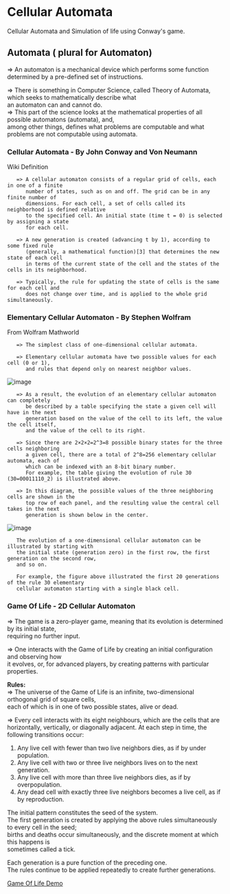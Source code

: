 # Cellular Automata  
Cellular Automata and Simulation of life using Conway's game.  

## Automata ( plural for Automaton)  
=> An automaton is a mechanical device which performs some function determined by a pre-defined set of instructions.  

=> There is something in Computer Science, called Theory of Automata, which seeks to mathematically describe what  
an automaton can and cannot do.  
=> This part of the science looks at the mathematical properties of all possible automatons (automata), and,  
among other things, defines what problems are computable and what problems are not computable using automata.  

### Cellular Automata  - By John Conway and Von Neumann  
Wiki Definition  
```
   => A cellular automaton consists of a regular grid of cells, each in one of a finite 
      number of states, such as on and off. The grid can be in any finite number of  
      dimensions. For each cell, a set of cells called its neighborhood is defined relative  
      to the specified cell. An initial state (time t = 0) is selected by assigning a state 
      for each cell. 
  
   => A new generation is created (advancing t by 1), according to some fixed rule 
      (generally, a mathematical function)[3] that determines the new state of each cell  
      in terms of the current state of the cell and the states of the cells in its neighborhood.  
   
   => Typically, the rule for updating the state of cells is the same for each cell and  
      does not change over time, and is applied to the whole grid simultaneously.
```  

### Elementary Cellular Automaton - By Stephen Wolfram  
From Wolfram Mathworld  
```
   => The simplest class of one-dimensional cellular automata.
   
   => Elementary cellular automata have two possible values for each cell (0 or 1),  
      and rules that depend only on nearest neighbor values. 
```  

![image](http://mathworld.wolfram.com/images/eps-gif/ElementaryCA30Rules_750.gif)   

```
   => As a result, the evolution of an elementary cellular automaton can completely
      be described by a table specifying the state a given cell will have in the next 
      generation based on the value of the cell to its left, the value the cell itself,
      and the value of the cell to its right. 
      
   => Since there are 2×2×2=2^3=8 possible binary states for the three cells neighboring 
      a given cell, there are a total of 2^8=256 elementary cellular automata, each of 
      which can be indexed with an 8-bit binary number. 
      For example, the table giving the evolution of rule 30 (30=00011110_2) is illustrated above. 
      
   => In this diagram, the possible values of the three neighboring cells are shown in the 
      top row of each panel, and the resulting value the central cell takes in the next 
      generation is shown below in the center.
```  

![image](https://utiny.herokuapp.com/gN)  

```
   The evolution of a one-dimensional cellular automaton can be illustrated by starting with
   the initial state (generation zero) in the first row, the first generation on the second row, 
   and so on. 
   
   For example, the figure above illustrated the first 20 generations of the rule 30 elementary 
   cellular automaton starting with a single black cell.
```  

### Game Of Life - 2D Cellular Automaton  
=> The game is a zero-player game, meaning that its evolution is determined by its initial state,  
requiring no further input.  

=> One interacts with the Game of Life by creating an initial configuration and observing how  
it evolves, or, for advanced players, by creating patterns with particular properties.  

**Rules:**  
=> The universe of the Game of Life is an infinite, two-dimensional orthogonal grid of square cells,  
each of which is in one of two possible states, alive or dead.  

=> Every cell interacts with its eight neighbours, which are the cells that are horizontally, vertically, or diagonally adjacent. At each step in time, the following transitions occur:  

1) Any live cell with fewer than two live neighbors dies, as if by under population.  
2) Any live cell with two or three live neighbors lives on to the next generation.  
3) Any live cell with more than three live neighbors dies, as if by overpopulation.  
4) Any dead cell with exactly three live neighbors becomes a live cell, as if by reproduction.  

The initial pattern constitutes the seed of the system.  
The first generation is created by applying the above rules simultaneously to every cell in the seed;  
births and deaths occur simultaneously, and the discrete moment at which this happens is  
sometimes called a tick.  

Each generation is a pure function of the preceding one.  
The rules continue to be applied repeatedly to create further generations.  


[Game Of Life Demo](http://vaithak-cellular-automata.surge.sh)  
